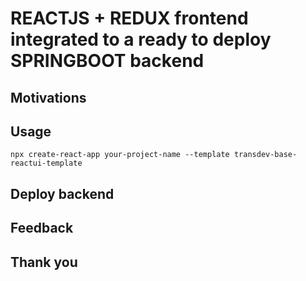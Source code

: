 
# REACTJS + REDUX frontend integrated to a ready to deploy SPRINGBOOT backend


## Motivations




## Usage 

```
npx create-react-app your-project-name --template transdev-base-reactui-template
```


## Deploy backend



## Feedback



## Thank you



